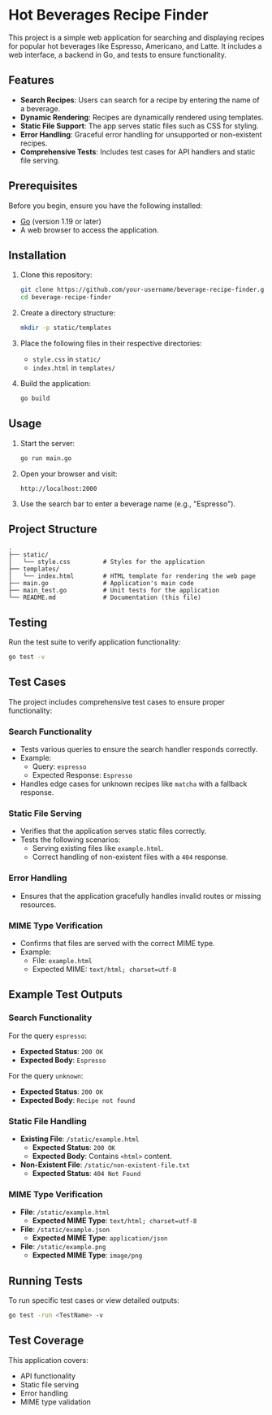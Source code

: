 # Hot Beverages Recipe Finder

This project is a simple web application for searching and displaying recipes for popular hot beverages like Espresso, Americano, and Latte. It includes a web interface, a backend in Go, and tests to ensure functionality.

## Features

- **Search Recipes**: Users can search for a recipe by entering the name of a beverage.
- **Dynamic Rendering**: Recipes are dynamically rendered using templates.
- **Static File Support**: The app serves static files such as CSS for styling.
- **Error Handling**: Graceful error handling for unsupported or non-existent recipes.
- **Comprehensive Tests**: Includes test cases for API handlers and static file serving.

## Prerequisites

Before you begin, ensure you have the following installed:

- [Go](https://golang.org/) (version 1.19 or later)
- A web browser to access the application.

## Installation

1. Clone this repository:
    ```bash
    git clone https://github.com/your-username/beverage-recipe-finder.git
    cd beverage-recipe-finder
    ```

2. Create a directory structure:
    ```bash
    mkdir -p static/templates
    ```

3. Place the following files in their respective directories:
    - `style.css` in `static/`
    - `index.html` in `templates/`

4. Build the application:
    ```bash
    go build
    ```

## Usage

1. Start the server:
    ```bash
    go run main.go
    ```

2. Open your browser and visit:
    ```
    http://localhost:2000
    ```

3. Use the search bar to enter a beverage name (e.g., "Espresso").
 

## Project Structure

```plaintext
.
├── static/
│   └── style.css         # Styles for the application
├── templates/
│   └── index.html        # HTML template for rendering the web page
├── main.go               # Application's main code
├── main_test.go          # Unit tests for the application
└── README.md             # Documentation (this file)

`````

## Testing

Run the test suite to verify application functionality:

```bash
go test -v

`````
## Test Cases

The project includes comprehensive test cases to ensure proper functionality:

### Search Functionality
- Tests various queries to ensure the search handler responds correctly.
- Example:
    - Query: `espresso`
    - Expected Response: `Espresso`
- Handles edge cases for unknown recipes like `matcha` with a fallback response.

### Static File Serving
- Verifies that the application serves static files correctly.
- Tests the following scenarios:
    - Serving existing files like `example.html`.
    - Correct handling of non-existent files with a `404` response.

### Error Handling
- Ensures that the application gracefully handles invalid routes or missing resources.

### MIME Type Verification
- Confirms that files are served with the correct MIME type.
- Example:
    - File: `example.html`
    - Expected MIME: `text/html; charset=utf-8`

## Example Test Outputs

### Search Functionality

For the query `espresso`:
- **Expected Status**: `200 OK`
- **Expected Body**: `Espresso`

For the query `unknown`:
- **Expected Status**: `200 OK`
- **Expected Body**: `Recipe not found`

### Static File Handling

- **Existing File**: `/static/example.html`
    - **Expected Status**: `200 OK`
    - **Expected Body**: Contains `<html>` content.
- **Non-Existent File**: `/static/non-existent-file.txt`
    - **Expected Status**: `404 Not Found`

### MIME Type Verification

- **File**: `/static/example.html`
    - **Expected MIME Type**: `text/html; charset=utf-8`
- **File**: `/static/example.json`
    - **Expected MIME Type**: `application/json`
- **File**: `/static/example.png`
    - **Expected MIME Type**: `image/png`

## Running Tests

To run specific test cases or view detailed outputs:

```bash
go test -run <TestName> -v

`````````
## Test Coverage

This application covers:

- API functionality
- Static file serving
- Error handling
- MIME type validation









 
 
